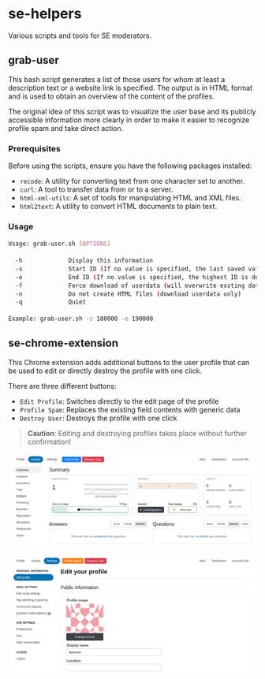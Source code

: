 # se-helpers

Various scripts and tools for SE moderators.

## grab-user

This bash script generates a list of those users for whom at least a description text or a website link is specified. The output is in HTML format and is used to obtain an overview of the content of the profiles.

The original idea of this script was to visualize the user base and its publicly accessible information more clearly in order to make it easier to recognize profile spam and take direct action.

### Prerequisites

Before using the scripts, ensure you have the following packages installed:

- `recode`: A utility for converting text from one character set to another.
- `curl`: A tool to transfer data from or to a server.
- `html-xml-utils`: A set of tools for manipulating HTML and XML files.
- `html2text`: A utility to convert HTML documents to plain text.

### Usage

```bash
Usage: grab-user.sh [OPTIONS]

  -h             Display this information
  -s             Start ID (If no value is specified, the last saved value is used, see configuration file)
  -e             End ID (If no value is specified, the highest ID is determined automatically)
  -f             Force download of userdata (will overwrite exsting data!)
  -n             Do not create HTML files (download userdata only)
  -q             Quiet

Example: grab-user.sh -s 180000 -e 190000
```

## se-chrome-extension

This Chrome extension adds additional buttons to the user profile that can be used to edit or directly destroy the profile with one click.

There are three different buttons:
- `Edit Profile`: Switches directly to the edit page of the profile
- `Profile Spam`: Replaces the existing field contents with generic data
- `Destroy User`: Destroys the profile with one click

> **Caution**: Editing and destroying profiles takes place without further confirmation!

![Profile Page](docs/images/image1.png?raw=true)

![Edit Profile](docs/images/image2.png?raw=true)
